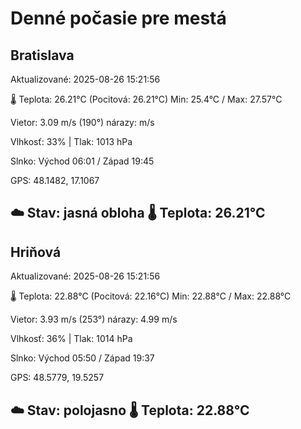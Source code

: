 ﻿# Denné počasie pre mestá

## Bratislava
Aktualizované: 2025-08-26 15:21:56

🌡️ Teplota: 26.21°C 
(Pocitová: 26.21°C)
Min: 25.4°C / Max: 27.57°C

Vietor: 3.09 m/s    (190°) 
nárazy:  m/s

Vlhkosť: 33% | Tlak: 1013 hPa

Slnko: Východ 06:01 / Západ 19:45

GPS: 48.1482, 17.1067

☁️ Stav: jasná obloha        🌡️ Teplota: 26.21°C
---

## Hriňová
Aktualizované: 2025-08-26 15:21:56

🌡️ Teplota: 22.88°C 
(Pocitová: 22.16°C)
Min: 22.88°C / Max: 22.88°C

Vietor: 3.93 m/s (253°)
nárazy: 4.99 m/s

Vlhkosť: 36% | Tlak: 1014 hPa

Slnko: Východ 05:50 / Západ 19:37

GPS: 48.5779, 19.5257

☁️ Stav: polojasno        🌡️ Teplota: 22.88°C
---
